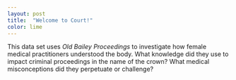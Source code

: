 ```yaml
---
layout: post
title:  "Welcome to Court!"
color: lime
---
```


This data set uses <em>Old Bailey Proceedings</em> to investigate how female medical practitioners understood the body. What knowledge did they use to impact criminal proceedings in the name of the crown? What medical misconceptions did they perpetuate or challenge? 